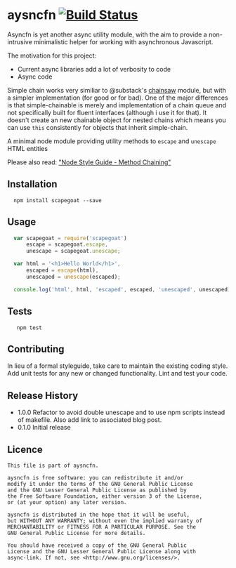 aysncfn [![Build Status](https://travis-ci.org/theporchrat/node-simple-chainable.png?branch=master)](https://travis-ci.org/theporchrat/node-simple-chainable)
=========

Asyncfn is yet another async utility module, with the aim to provide a 
non-intrusive minimalistic helper for working with asynchronous Javascript.

The motivation for this project:
* Current async libraries add a lot of verbosity to code
* Async code 

Simple chain works very similiar to @substack's [chainsaw](https://github.com/substack/node-chainsaw) module, but with
a simpler implementation (for good or for bad). One of the major differences is that simple-chainable is merely and
implementation of a chain queue and not specifically built for fluent interfaces (although i use it for that).
It doesn't create an new chainable object for nested chains which means you can use `this` consistently for objects
that inherit simple-chain.

A minimal node module providing utility methods to `escape` and `unescape` HTML entities

Please also read: ["Node Style Guide - Method Chaining"](https://github.com/felixge/node-style-guide#method-chaining)

## Installation

```shell
  npm install scapegoat --save
```

## Usage

```js
  var scapegoat = require('scapegoat')
      escape = scapegoat.escape,
      unescape = scapegoat.unescape;

  var html = '<h1>Hello World</h1>',
      escaped = escape(html),
      unescaped = unescape(escaped);

  console.log('html', html, 'escaped', escaped, 'unescaped', unescaped);
```

## Tests

```shell
   npm test
```

## Contributing

In lieu of a formal styleguide, take care to maintain the existing coding style.
Add unit tests for any new or changed functionality. Lint and test your code.

## Release History

* 1.0.0 Refactor to avoid double unescape and to use npm scripts instead
  of makefile.  Also add link to associated blog post.
* 0.1.0 Initial release

## Licence
    This file is part of aysncfn.

    aysncfn is free software: you can redistribute it and/or 
    modify it under the terms of the GNU General Public License
    and the GNU Lesser General Public License as published by 
    the Free Software Foundation, either version 3 of the License,
    or (at your option) any later version.

    aysncfn is distributed in the hope that it will be useful,
    but WITHOUT ANY WARRANTY; without even the implied warranty of
    MERCHANTABILITY or FITNESS FOR A PARTICULAR PURPOSE. See the
    GNU General Public License for more details.

    You should have received a copy of the GNU General Public 
    License and the GNU Lesser General Public License along with
    async-link. If not, see <http://www.gnu.org/licenses/>.
